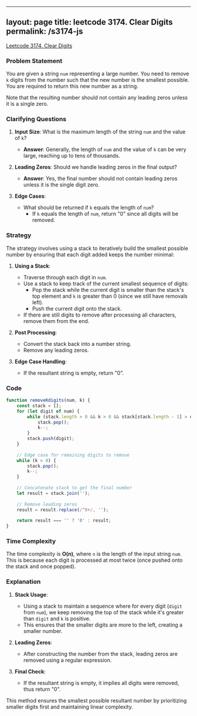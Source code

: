 
---
layout: page
title: leetcode 3174. Clear Digits
permalink: /s3174-js
---
[Leetcode 3174. Clear Digits](https://algoadvance.github.io/algoadvance/l3174)
### Problem Statement

You are given a string `num` representing a large number. You need to remove `k` digits from the number such that the new number is the smallest possible. You are required to return this new number as a string. 

Note that the resulting number should not contain any leading zeros unless it is a single zero.

### Clarifying Questions

1. **Input Size**: What is the maximum length of the string `num` and the value of `k`?
   - **Answer**: Generally, the length of `num` and the value of `k` can be very large, reaching up to tens of thousands.

2. **Leading Zeros**: Should we handle leading zeros in the final output?
   - **Answer**: Yes, the final number should not contain leading zeros unless it is the single digit zero.

3. **Edge Cases**: 
   - What should be returned if `k` equals the length of `num`?
     - If `k` equals the length of `num`, return "0" since all digits will be removed.

### Strategy

The strategy involves using a stack to iteratively build the smallest possible number by ensuring that each digit added keeps the number minimal:

1. **Using a Stack**: 
   - Traverse through each digit in `num`.
   - Use a stack to keep track of the current smallest sequence of digits:
     - Pop the stack while the current digit is smaller than the stack's top element and `k` is greater than 0 (since we still have removals left).
     - Push the current digit onto the stack.
   - If there are still digits to remove after processing all characters, remove them from the end.

2. **Post Processing**:
   - Convert the stack back into a number string.
   - Remove any leading zeros.

3. **Edge Case Handling**:
   - If the resultant string is empty, return "0".

### Code

```javascript
function removeKdigits(num, k) {
    const stack = [];
    for (let digit of num) {
        while (stack.length > 0 && k > 0 && stack[stack.length - 1] > digit) {
            stack.pop();
            k--;
        }
        stack.push(digit);
    }
    
    // Edge case for remaining digits to remove
    while (k > 0) {
        stack.pop();
        k--;
    }
    
    // Concatenate stack to get the final number
    let result = stack.join('');
    
    // Remove leading zeros
    result = result.replace(/^0+/, '');
    
    return result === '' ? '0' : result;
}
```

### Time Complexity

The time complexity is **O(n)**, where `n` is the length of the input string `num`. This is because each digit is processed at most twice (once pushed onto the stack and once popped).

### Explanation

1. **Stack Usage**: 
   - Using a stack to maintain a sequence where for every digit (`digit` from `num`), we keep removing the top of the stack while it's greater than `digit` and `k` is positive.
   - This ensures that the smaller digits are more to the left, creating a smaller number.

2. **Leading Zeros**:
   - After constructing the number from the stack, leading zeros are removed using a regular expression.

3. **Final Check**:
   - If the resultant string is empty, it implies all digits were removed, thus return "0".

This method ensures the smallest possible resultant number by prioritizing smaller digits first and maintaining linear complexity.